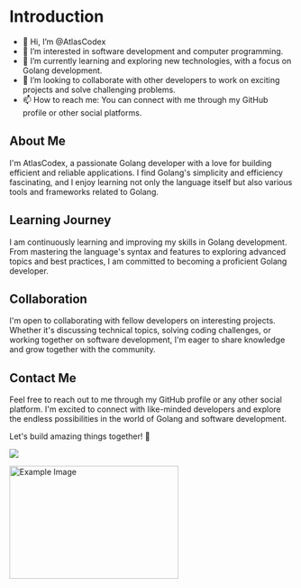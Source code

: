 # Introduction

- 👋 Hi, I’m @AtlasCodex
- 👀 I’m interested in software development and computer programming.
- 🌱 I’m currently learning and exploring new technologies, with a focus on Golang development.
- 💞️ I’m looking to collaborate with other developers to work on exciting projects and solve challenging problems.
- 📫 How to reach me: You can connect with me through my GitHub profile or other social platforms.

## About Me

I'm AtlasCodex, a passionate Golang developer with a love for building efficient and reliable applications. I find Golang's simplicity and efficiency fascinating, and I enjoy learning not only the language itself but also various tools and frameworks related to Golang.

## Learning Journey

I am continuously learning and improving my skills in Golang development. From mastering the language's syntax and features to exploring advanced topics and best practices, I am committed to becoming a proficient Golang developer.

## Collaboration

I'm open to collaborating with fellow developers on interesting projects. Whether it's discussing technical topics, solving coding challenges, or working together on software development, I'm eager to share knowledge and grow together with the community.

## Contact Me

Feel free to reach out to me through my GitHub profile or any other social platform. I'm excited to connect with like-minded developers and explore the endless possibilities in the world of Golang and software development.

Let's build amazing things together! 🚀

![](https://github.com/egonelbre/gophers/blob/master/.thumb/animation/2bit-sprite/demo.gif)

<img src="https://github.com/egonelbre/gophers/blob/master/.thumb/animation/2bit-sprite/demo.gif" alt="Example Image" width="300" height="200">


